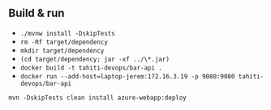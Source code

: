 ## Build & run

- `./mvnw install -DskipTests`
- `rm -Rf target/dependency`
- `mkdir target/dependency`
- `(cd target/dependency; jar -xf ../\*.jar)`
- `docker build -t tahiti-devops/bar-api .`
- `docker run --add-host=laptop-jerem:172.16.3.19 -p 9080:9080 tahiti-devops/bar-api`

`mvn -DskipTests clean install azure-webapp:deploy`
